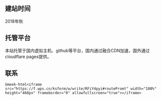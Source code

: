 ## 建站时间
2018年秋
## 托管平台
本站托管于国内虚拟主机、github等平台，国内通过融合CDN加速，国外通过cloudflare pages提供。
## 联系
`Gmeek-html<iframe src="https://f.wps.cn/ksform/w/write/RFiY4pyi#routePromt" width="100%" height="460px" frameborder="0" allowfullscreen="true"></iframe>`